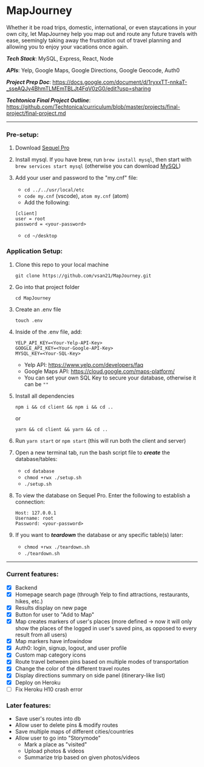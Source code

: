 # MapJourney
Whether it be road trips, domestic, international, or even staycations in your own city, let MapJourney help you map out and route any future travels with ease, seemingly taking away the frustration out of travel planning and allowing you to enjoy your vacations once again. 

**_Tech Stack_**: MySQL, Express, React, Node 

**_APIs_**: Yelp, Google Maps, Google Directions, Google Geocode, Auth0

**_Project Prep Doc_**: https://docs.google.com/document/d/1ryxxTT-nnkaT-_sseAQJy4BhmTLMEmTBLJt4FqV0zG0/edit?usp=sharing

**_Techtonica Final Project Outline_**: https://github.com/Techtonica/curriculum/blob/master/projects/final-project/final-project.md

---

### Pre-setup: 
1. Download [Sequel Pro](http://www.sequelpro.com/)
2. Install mysql. If you have brew, run `brew install mysql`, then start with `brew services start mysql` (otherwise you can download [MySQL](https://dev.mysql.com/doc/refman/5.6/en/osx-installation-pkg.html)) 
3. Add your user and password to the "my.cnf" file:

    - `cd ../../usr/local/etc`
    - `code my.cnf` (vscode), `atom my.cnf` (atom)
    - Add the following: 

    ```
    [client]
    user = root
    password = <your-password>
    ```
    - `cd ~/desktop`

### Application Setup: 

1. Clone this repo to your local machine

    `git clone https://github.com/vsan21/MapJourney.git`

2. Go into that project folder

    `cd MapJourney`
    
3. Create an .env file

    `touch .env` 

4. Inside of the .env file, add: 

    ```
    YELP_API_KEY=<Your-Yelp-API-Key>
    GOOGLE_API_KEY=<Your-Google-API-Key>
    MYSQL_KEY=<Your-SQL-Key>
    ```
    - Yelp API:  https://www.yelp.com/developers/faq
    - Google Maps API: https://cloud.google.com/maps-platform/
    - You can set your own SQL Key to secure your database, otherwise it can be `""`

5. Install all dependencies
    
    `npm i && cd client && npm i && cd ..`
    
    or 
    
    `yarn && cd client && yarn && cd ..`

6. Run `yarn start` or `npm start` (this will run both the client and server) 

7. Open a new terminal tab, run the bash script file to **_create_** the database/tables:

    - `cd database` 
    - `chmod +rwx ./setup.sh` 
    - `./setup.sh` 

8. To view the database on Sequel Pro. Enter the following to establish a connection: 

    ```
    Host: 127.0.0.1
    Username: root
    Password: <your-password>
    ```

8. If you want to **_teardown_** the database or any specific table(s) later: 

    - `chmod +rwx ./teardown.sh`
    - `./teardown.sh`

---

### Current features: 
- [x] Backend
- [x] Homepage search page (through Yelp to find attractions, restaurants, hikes, etc.)
- [x] Results display on new page
- [x] Button for user to "Add to Map"
- [x] Map creates markers of user's places (more defined -> now it will only show the places of the logged in user's saved pins, as opposed to every result from all users) 
- [x] Map markers have infowindow 
- [x] Auth0: login, signup, logout, and user profile 
- [x] Custom map category icons 
- [x] Route travel between pins based on multiple modes of transportation
- [x] Change the color of the different travel routes 
- [x] Display directions summary on side panel (itinerary-like list) 
- [x] Deploy on Heroku
- [ ] Fix Heroku H10 crash error

### Later features: 
- Save user's routes into db 
- Allow user to delete pins & modify routes
- Save multiple maps of different cities/countries 
- Allow user to go into "Storymode" 
    - Mark a place as "visited"
    - Upload photos & videos 
    - Summarize trip based on given photos/videos 
